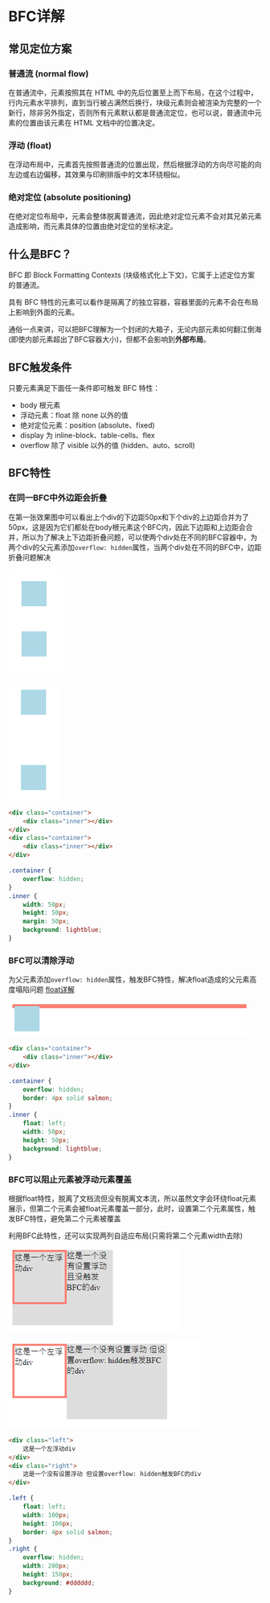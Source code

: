 # BFC详解

## 常见定位方案

### 普通流 (normal flow)

在普通流中，元素按照其在 HTML 中的先后位置至上而下布局，在这个过程中，行内元素水平排列，直到当行被占满然后换行，块级元素则会被渲染为完整的一个新行，除非另外指定，否则所有元素默认都是普通流定位，也可以说，普通流中元素的位置由该元素在 HTML 文档中的位置决定。

### 浮动 (float)

在浮动布局中，元素首先按照普通流的位置出现，然后根据浮动的方向尽可能的向左边或右边偏移，其效果与印刷排版中的文本环绕相似。

### 绝对定位 (absolute positioning)

在绝对定位布局中，元素会整体脱离普通流，因此绝对定位元素不会对其兄弟元素造成影响，而元素具体的位置由绝对定位的坐标决定。

## 什么是BFC？

BFC 即 Block Formatting Contexts (块级格式化上下文)，它属于上述定位方案的普通流。

具有 BFC 特性的元素可以看作是隔离了的独立容器，容器里面的元素不会在布局上影响到外面的元素。

通俗一点来讲，可以把BFC理解为一个封闭的大箱子，无论内部元素如何翻江倒海(即使内部元素超出了BFC容器大小)，但都不会影响到**外部布局**。

## BFC触发条件

只要元素满足下面任一条件即可触发 BFC 特性：

- body 根元素
- 浮动元素：float 除 none 以外的值
- 绝对定位元素：position (absolute、fixed)
- display 为 inline-block、table-cells、flex
- overflow 除了 visible 以外的值 (hidden、auto、scroll)

## BFC特性

### 在同一BFC中外边距会折叠

在第一张效果图中可以看出上个div的下边距50px和下个div的上边距合并为了50px，这是因为它们都处在body根元素这个BFC内，因此下边距和上边距会合并，所以为了解决上下边距折叠问题，可以使两个div处在不同的BFC容器中，为两个div的父元素添加`overflow: hidden`属性，当两个div处在不同的BFC中，边距折叠问题解决

![外边距折叠](./pics/BFC03.png)

![触发BFC特性，外边距未折叠](./pics/BFC04.png)

```html
<div class="container">
    <div class="inner"></div>
</div>
<div class="container">
    <div class="inner"></div>
</div>
```

```css
.container {
    overflow: hidden;
}
.inner {
    width: 50px;
    height: 50px;
    margin: 50px;
    background: lightblue;
}
```

### BFC可以清除浮动

为父元素添加`overflow: hidden`属性，触发BFC特性，解决float造成的父元素高度塌陷问题 [float详解](float详解.md)

![float造成的高度塌陷问题](./pics/BFC05.png)

```html
<div class="container">
    <div class="inner"></div>
</div>
```

```css
.container {
    overflow: hidden;
    border: 4px solid salmon;
}
.inner {
    float: left;
    width: 50px;
    height: 50px;
    background: lightblue;
}
```

### BFC可以阻止元素被浮动元素覆盖

根据float特性，脱离了文档流但没有脱离文本流，所以虽然文字会环绕float元素展示，但第二个元素会被float元素覆盖一部分，此时，设置第二个元素属性，触发BFC特性，避免第二个元素被覆盖

利用BFC此特性，还可以实现两列自适应布局(只需将第二个元素width去除)

![第二个元素被浮动元素覆盖](./pics/BFC01.png)

![避免第二个元素被浮动元素覆盖](./pics/BFC02.png)

```html
<div class="left">
    这是一个左浮动div
</div>
<div class="right">
    这是一个没有设置浮动 但设置overflow: hidden触发BFC的div
</div>
```

```css
.left {
    float: left;
    width: 100px;
    height: 100px;
    border: 4px solid salmon;
}
.right {
    overflow: hidden;
    width: 200px;
    height: 150px;
    background: #dddddd;
}
```
